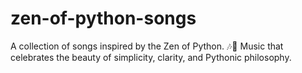 # zen-of-python-songs
A collection of songs inspired by the Zen of Python. 🎶🐍 Music that celebrates the beauty of simplicity, clarity, and Pythonic philosophy.

